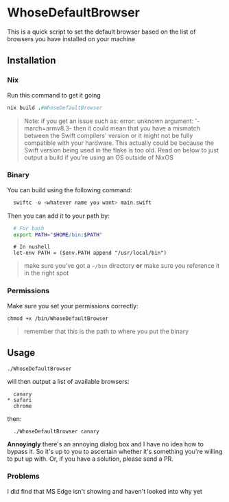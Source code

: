 # WhoseDefaultBrowser


This is a quick script to set the default browser based on the list of browsers you have installed on your machine

## Installation

### Nix

Run this command to get it going

```nix
nix build .#WhoseDefaultBrowser
```

> Note: if you get an issue such as: error: unknown argument: '-march=armv8.3-
then it could mean that you have a mismatch between the Swift compilers' version or it might not be fully compatible with your hardware. This actually could be because the Swift version being used in the flake is too old. 
Read on below to just output a build if you're using an OS outside of NixOS

### Binary
You can build using the following command: 

```swift
  swiftc -o <whatever name you want> main.swift
```


Then you can add it to your path by: 

```bash
  # For bash
  export PATH="$HOME/bin:$PATH"
```

```nushell
  # In nushell
  let-env PATH = ($env.PATH append "/usr/local/bin")
```

> make sure you've got a `~/bin` directory **or** make sure you reference it in the right spot

### Permissions

Make sure you set your permissions correctly:

`chmod +x /bin/WhoseDefaultBrowser`

> remember that this is the path to where you put the binary 

## Usage


```
./WhoseDefaultBrowser  
```

will then output a list of available browsers: 
```
  canary
* safari
  chrome 
```

then:
```
  ./WhoseDefaultBrowser canary
```

**Annoyingly** there's an annoying dialog box and I have no idea how to bypass it. So it's up to you to ascertain whether it's something you're willing to put up with. Or, if you have a solution, please send a PR.


### Problems

I did find that MS Edge isn't showing and haven't looked into why yet
